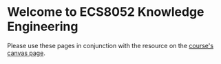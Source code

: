 # Welcome to ECS8052 Knowledge Engineering

Please use these pages in conjunction with the resource on the [course's canvas page](https://canvas.qub.ac.uk/courses/27885).

```{tableofcontents}
```
